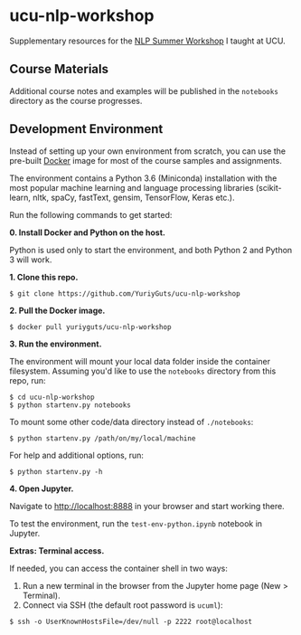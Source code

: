 # ucu-nlp-workshop

Supplementary resources for the [NLP Summer Workshop](http://cs.ucu.edu.ua/en/course/natural-language-processing-summer-workshop-2017/) I taught at UCU.


## Course Materials

Additional course notes and examples will be published in the `notebooks` directory as the course progresses.


## Development Environment

Instead of setting up your own environment from scratch, you can use the pre-built [Docker](https://www.docker.com/) image for most of the course samples and assignments.

The environment contains a Python 3.6 (Miniconda) installation with the most popular machine learning
and language processing libraries (scikit-learn, nltk, spaCy, fastText, gensim, TensorFlow, Keras etc.).

Run the following commands to get started:

**0. Install Docker and Python on the host.**

Python is used only to start the environment, and both Python 2 and Python 3 will work.

**1. Clone this repo.**

```
$ git clone https://github.com/YuriyGuts/ucu-nlp-workshop
```

**2. Pull the Docker image.**

```
$ docker pull yuriyguts/ucu-nlp-workshop
```

**3. Run the environment.**

The environment will mount your local data folder inside the container filesystem.
Assuming you'd like to use the `notebooks` directory from this repo, run:

```
$ cd ucu-nlp-workshop
$ python startenv.py notebooks
```

To mount some other code/data directory instead of `./notebooks`:

```
$ python startenv.py /path/on/my/local/machine
```

For help and additional options, run:

```
$ python startenv.py -h
```

**4. Open Jupyter.**

Navigate to [http://localhost:8888](http://localhost:8888) in your browser and start working there.

To test the environment, run the `test-env-python.ipynb` notebook in Jupyter.


**Extras: Terminal access.**

If needed, you can access the container shell in two ways:

1. Run a new terminal in the browser from the Jupyter home page (New > Terminal).
2. Connect via SSH (the default root password is `ucuml`):

```
$ ssh -o UserKnownHostsFile=/dev/null -p 2222 root@localhost
```
